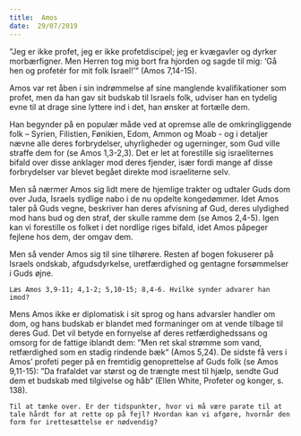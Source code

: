 ```yaml
---
title:  Amos
date:  29/07/2019
---
```


”Jeg er ikke profet, jeg er ikke profetdiscipel; jeg er kvægavler og dyrker morbærfigner. Men Herren tog mig bort fra hjorden og sagde til mig: ‘Gå hen og profetér for mit folk Israel!’“ (Amos 7,14-15).

Amos var ret åben i sin indrømmelse af sine manglende kvalifikationer som profet, men da han gav sit budskab til Israels folk, udviser han en tydelig evne til at drage sine lyttere ind i det, han ønsker at fortælle dem.

Han begynder på en populær måde ved at opremse alle de omkringliggende folk – Syrien, Filistien, Fønikien, Edom, Ammon og Moab - og i detaljer nævne alle deres forbrydelser, uhyrligheder og ugerninger, som Gud ville straffe dem for (se Amos 1,3-2,3). Det er let at forestille sig israeliternes bifald over disse anklager mod deres fjender, især fordi mange af disse forbrydelser var blevet begået direkte mod israeliterne selv.

Men så nærmer Amos sig lidt mere de hjemlige trakter og udtaler Guds dom over Juda, Israels sydlige nabo i de nu opdelte kongedømmer. Idet Amos taler på Guds vegne, beskriver han deres afvisning af Gud, deres ulydighed mod hans bud og den straf, der skulle ramme dem (se Amos 2,4-5). Igen kan vi forestille os folket i det nordlige riges bifald, idet Amos påpeger fejlene hos dem, der omgav dem.

Men så vender Amos sig til sine tilhørere. Resten af bogen fokuserer på Israels ondskab, afgudsdyrkelse, uretfærdighed og gentagne forsømmelser i Guds øjne.

`Læs Amos 3,9-11; 4,1-2; 5,10-15; 8,4-6. Hvilke synder advarer han imod?`

Mens Amos ikke er diplomatisk i sit sprog og hans advarsler handler om dom, og hans budskab er blandet med formaninger om at vende tilbage til deres Gud. Det vil betyde en fornyelse af deres retfærdighedssans og omsorg for de fattige iblandt dem: ”Men ret skal strømme som vand, retfærdighed som en stadig rindende bæk“ (Amos 5,24). De sidste få vers i Amos’ profeti peger på en fremtidig genoprettelse af Guds folk (se Amos 9,11-15): ”Da frafaldet var størst og de trængte mest til hjælp, sendte Gud dem et budskab med tilgivelse og håb“ (Ellen White, Profeter og konger, s. 138).

`Til at tænke over. Er der tidspunkter, hvor vi må være parate til at tale hårdt for at rette op på fejl? Hvordan kan vi afgøre, hvornår den form for irettesættelse er nødvendig?`